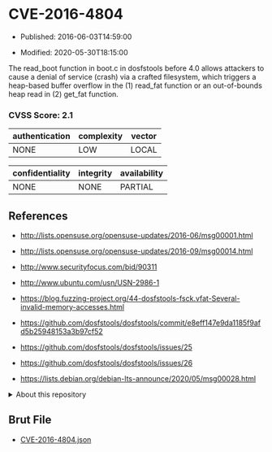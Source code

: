 # CVE-2016-4804

- Published: 2016-06-03T14:59:00

- Modified: 2020-05-30T18:15:00

The read_boot function in boot.c in dosfstools before 4.0 allows attackers to cause a denial of service (crash) via a crafted filesystem, which triggers a heap-based buffer overflow in the (1) read_fat function or an out-of-bounds heap read in (2) get_fat function.

### CVSS Score: **2.1**

| authentication | complexity | vector |
| --- | --- | --- |
| NONE | LOW | LOCAL |

| confidentiality | integrity | availability |
| --- | --- | --- |
| NONE | NONE | PARTIAL |

## References

* http://lists.opensuse.org/opensuse-updates/2016-06/msg00001.html

* http://lists.opensuse.org/opensuse-updates/2016-09/msg00014.html

* http://www.securityfocus.com/bid/90311

* http://www.ubuntu.com/usn/USN-2986-1

* https://blog.fuzzing-project.org/44-dosfstools-fsck.vfat-Several-invalid-memory-accesses.html

* https://github.com/dosfstools/dosfstools/commit/e8eff147e9da1185f9afd5b25948153a3b97cf52

* https://github.com/dosfstools/dosfstools/issues/25

* https://github.com/dosfstools/dosfstools/issues/26

* https://lists.debian.org/debian-lts-announce/2020/05/msg00028.html

<details>
<summary>About this repository</summary> 

  This repository is part of the project [Live Hack CVE](https://github.com/Live-Hack-CVE). Main website can be found [www.live-hack.org](https://www.live-hack.org) 
  
  Made by [Sn0wAlice](https://github.com/Sn0wAlice) for the people that care about security and need to have a feed of the latest CVEs. Hope you enjoy it, don't forget to star the repo and follow me on [Twitter](https://twitter.com/Sn0wAlice) and [Github](https://github.com/Sn0wAlice). And that is my [personnal website](https://www.alice-snow.me/)

  - [Home Page](https://github.com/Live-Hack-CVE)
  - [Framework](https://github.com/Live-Hack-CVE/cve-framework)
  - [CVE database](https://github.com/Live-Hack-CVE/full_database)
  - [Changelog](https://github.com/Live-Hack-CVE/Changelog)
</details>

## Brut File

* [CVE-2016-4804.json](https://raw.githubusercontent.com/Live-Hack-CVE/full_database/main/cves/2016/CVE-2016-4804.json)


